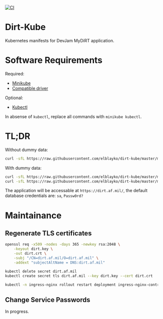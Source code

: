 [![CI](https://github.com/elblayko/dirt-kube/actions/workflows/ci.yml/badge.svg?branch=master)](https://github.com/elblayko/dirt-kube/actions/workflows/ci.yml)

# Dirt-Kube
Kubernetes manifests for DevJam MyDiRT application.

# Software Requirements

Required:
- [Minikube](https://minikube.sigs.k8s.io/docs/start/)
- [Compatible driver](https://minikube.sigs.k8s.io/docs/drivers/)

Optional:
- [Kubectl](https://kubernetes.io/docs/tasks/tools/)

In absense of `kubectl`, replace all commands with `minikube kubectl`.

# TL;DR

Without dummy data:
```bash
curl -sfL https://raw.githubusercontent.com/elblayko/dirt-kube/master/minikube-deploy.sh | sh -
```

With dummy data:
```bash
curl -sfL https://raw.githubusercontent.com/elblayko/dirt-kube/master/minikube-deploy.sh | sh -
curl -sfL https://raw.githubusercontent.com/elblayko/dirt-kube/master/minikube-deploy.sh | sh -s -- --with-dummy-data --no-tls
```

The application will be accessable at `https://dirt.af.mil/`, the default database credentials are: `sa`, `Passw0rd?`

# Maintainance

## Regenerate TLS certificates

```bash
openssl req -x509 -nodes -days 365 -newkey rsa:2048 \
    -keyout dirt.key \
    -out dirt.crt \
    -subj "/CN=dirt.af.mil/O=dirt.af.mil" \
    -addext "subjectAltName = DNS:dirt.af.mil"

kubectl delete secret dirt.af.mil
kubectl create secret tls dirt.af.mil --key dirt.key --cert dirt.crt

kubectl -n ingress-nginx rollout restart deployment ingress-nginx-controller
```

## Change Service Passwords

In progress.
